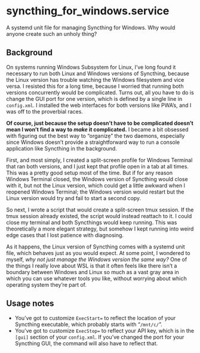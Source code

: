 # syncthing_for_windows.service
A systemd unit file for managing Syncthing for Windows. Why would anyone create such an unholy thing?

## Background
On systems running Windows Subsystem for Linux, I’ve long found it necessary to run both Linux and Windows versions of Syncthing, because the Linux version has trouble watching the Windows filesystem and vice versa. I resisted this for a long time, because I worried that running both versions concurrently would be complicated. Turns out, all you have to do is change the GUI port for one version, which is defined by a single line in `config.xml`. I installed the web interfaces for both versions like PWA’s, and I was off to the proverbial races.

**Of course, just because the setup doesn’t have to be complicated doesn’t mean I won’t find a way to *make* it complicated.** I became a bit obsessed with figuring out the best way to “organize̦” the two daemons, especially since Windows doesn’t provide a straightforward way to run a console application like Syncthing in the background.

First, and most simply, I created a split-screen profile for Windows Terminal that ran both versions, and I just kept that profile open in a tab at all times. This was a pretty good setup most of the time. But if for any reason Windows Terminal closed, the Windows version of Syncthing would close with it, but not the Linux version, which could get a little awkward when I reopened Windows Terminal; the Windows version would restart but the Linux version would try and fail to start a second copy.

So next, I wrote a script that would create a split-screen tmux session. If the tmux session already existed, the script would instead reattach to it. I could close my terminal and both Syncthings would keep running. This was theoretically a more elegant strategy, but somehow I kept running into weird edge cases that I lost patience with diagnosing.

As it happens, the Linux version of Syncthing comes with a systemd unit file, which behaves just as you would expect. At some point, I wondered to myself, *why not just manage the Windows version the same way?* One of the things I really love about WSL is that it often feels like there isn’t a boundary between Windows and Linux so much as a vast gray area in which you can use whatever tools you like, without worrying about which operating system they’re part of.

## Usage notes
* You’ve got to customize `ExecStart=` to reflect the location of your Syncthing executable, which probably starts with “`/mnt/c/`”.
* You’ve got to customize `ExecStop=` to reflect your API key, which is in the `[gui]` section of your `config.xml`. If you’ve changed the port for your Syncthing GUI, the command will also have to reflect that.
